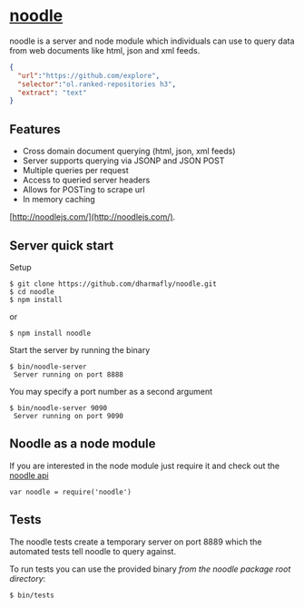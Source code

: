 [noodle](http://noodlejs.com) 
=============================

noodle is a server and node module which individuals can use to query data from 
web documents like html, json and xml feeds.

```JSON
{
  "url":"https://github.com/explore",
  "selector":"ol.ranked-repositories h3",
  "extract": "text"
}
```

Features
--------

- Cross domain document querying (html, json, xml feeds)
- Server supports querying via JSONP and JSON POST
- Multiple queries per request
- Access to queried server headers
- Allows for POSTing to scrape url
- In memory caching

[http://noodlejs.com/](http://noodlejs.com/).

Server quick start
------------------

Setup

    $ git clone https://github.com/dharmafly/noodle.git
    $ cd noodle
    $ npm install

or

    $ npm install noodle

Start the server by running the binary

    $ bin/noodle-server
     Server running on port 8888

You may specify a port number as a second argument

    $ bin/noodle-server 9090
     Server running on port 9090

Noodle as a node module
-----------------------

If you are interested in the node module just require it and check out the 
[noodle api](http://noodlejs.com/reference/#usage-as-a-module)  

`var noodle = require('noodle')`

Tests
-----

The noodle tests create a temporary server on port 8889 which the automated 
tests tell noodle to query against. 

To run tests you can use the provided binary *from the noodle package 
root directory*:

    $ bin/tests
